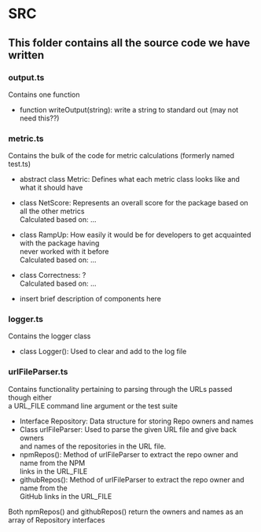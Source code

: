 # SRC

## This folder contains all the source code we have written

### output.ts

Contains one function

- function writeOutput(string): write a string to standard out (may not need this??)

### metric.ts

Contains the bulk of the code for metric calculations (formerly named test.ts)

- abstract class Metric: Defines what each metric class looks like and what it should have

- class NetScore: Represents an overall score for the package based on all the other metrics  
Calculated based on: ...
  
- class RampUp: How easily it would be for developers to get acquainted with the package having  
never worked with it before   
Calculated based on: ...
  
- class Correctness: ?  
Calculated based on: ...
  
- insert brief description of components here

### logger.ts

Contains the logger class

- class Logger(): Used to clear and add to the log file

### urlFileParser.ts

Contains functionality pertaining to parsing through the URLs passed though either     
a URL_FILE command line argument or the test suite     

- Interface Repository: Data structure for storing Repo owners and names
- Class urlFileParser: Used to parse the given URL file and give back owners     
and names of the repositories in the URL file.
- npmRepos(): Method of urlFileParser to extract the repo owner and name from the NPM     
links in the URL_FILE
- githubRepos(): Method of urlFileParser to extract the repo owner and name from the      
GitHub links in the URL_FILE

Both npmRepos() and githubRepos() return the owners and names as an array of Repository interfaces



